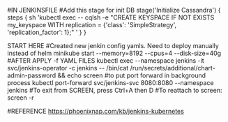 #IN JENKINSFILE
#Add this stage for init DB
stage('Initialize Cassandra') {
            steps {
             sh 'kubectl exec <cassandra-pod-name> -- cqlsh -e "CREATE KEYSPACE IF NOT EXISTS my_keyspace WITH replication = {'class': 'SimpleStrategy', 'replication_factor': 1};" '
             }
        }


START HERE
#Created new jenkin config yamls. Need to deploy manually instead of helm
minikube start --memory=8192 --cpus=4 --disk-size=40g
  #AFTER APPLY -f YAML FILES
    kubectl exec --namespace jenkins -it svc/jenkins-operator -c jenkins -- /bin/cat /run/secrets/additional/chart-admin-password && echo 
    screen #to put port forward in background process
      kubectl port-forward svc/jenkins-svc 8080:8080 --namespace jenkins 
      #To exit from SCREEN, press Ctrl+A then D
      #To reattach to screen: 
        screen -r

#REFERENCE
https://phoenixnap.com/kb/jenkins-kubernetes